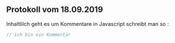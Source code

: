 ## Protokoll vom 18.09.2019

Inhaltlilch geht es um Kommentare
in Javascript schreibt man so :


```Javascript
// ich bin ein Kommentar
```

